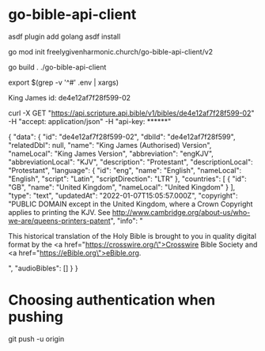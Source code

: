 # go-bible-api-client

asdf plugin add golang
asdf install

go mod init freelygivenharmonic.church/go-bible-api-client/v2

go build .
./go-bible-api-client

export $(grep -v '^#' .env | xargs)


King James
id: de4e12af7f28f599-02

curl -X GET "https://api.scripture.api.bible/v1/bibles/de4e12af7f28f599-02" -H  "accept: application/json" -H  "api-key: ******"

{
  "data": {
    "id": "de4e12af7f28f599-02",
    "dblId": "de4e12af7f28f599",
    "relatedDbl": null,
    "name": "King James (Authorised) Version",
    "nameLocal": "King James Version",
    "abbreviation": "engKJV",
    "abbreviationLocal": "KJV",
    "description": "Protestant",
    "descriptionLocal": "Protestant",
    "language": {
      "id": "eng",
      "name": "English",
      "nameLocal": "English",
      "script": "Latin",
      "scriptDirection": "LTR"
    },
    "countries": [
      {
        "id": "GB",
        "name": "United Kingdom",
        "nameLocal": "United Kingdom"
      }
    ],
    "type": "text",
    "updatedAt": "2022-01-07T15:05:57.000Z",
    "copyright": "PUBLIC DOMAIN except in the United Kingdom, where a Crown Copyright applies to printing the KJV. See http://www.cambridge.org/about-us/who-we-are/queens-printers-patent",
    "info": "<p>This historical translation of the Holy Bible is brought to you in quality digital format by the <a href=\"https://crosswire.org/\">Crosswire Bible Society</a> and <a href=\"https://eBible.org\">eBible.org</a>.</p>",
    "audioBibles": []
  }
}


# Choosing authentication when pushing
git push -u origin <branch>
